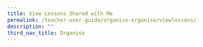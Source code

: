 ```yaml
---
title: View Lessons Shared with Me
permalink: /teacher-user-guide/organise-organise/viewlessons/
description: ""
third_nav_title: Organise
---
```

